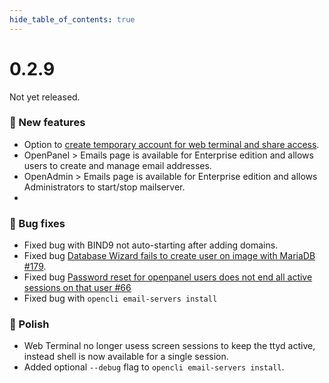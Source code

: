 ```yaml
--- 
hide_table_of_contents: true
---
```


# 0.2.9

Not yet released.

### 🚀 New features
- Option to [create temporary account for web terminal and share access](https://i.postimg.cc/JMDnKnCq/2024-09-06-20-14.png).
- OpenPanel > Emails page is available for Enterprise edition and allows users to create and manage email addresses.
- OpenAdmin > Emails page is available for Enterprise edition and allows Administrators to start/stop mailserver.
-  

### 🐛 Bug fixes
- Fixed bug with BIND9 not auto-starting after adding domains.
- Fixed bug [Database Wizard fails to create user on image with MariaDB #179](https://github.com/stefanpejcic/OpenPanel/issues/179).
- Fixed bug [Password reset for openpanel users does not end all active sessions on that user #66](https://github.com/stefanpejcic/OpenPanel/issues/66)
- Fixed bug with `opencli email-servers install`

### 💅 Polish
- Web Terminal no longer usess screen sessions to keep the ttyd active, instead shell is now available for a single session.
- Added optional `--debug` flag to `opencli email-servers install`.
